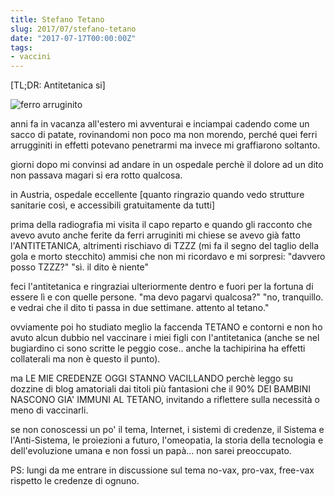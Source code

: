 ```yaml
---
title: Stefano Tetano
slug: 2017/07/stefano-tetano
date: "2017-07-17T00:00:00Z"
tags:
- vaccini
---
```


[TL;DR: Antitetanica si]

![ferro arruginito](/ferro_arruginito.jpg)

anni fa in vacanza all'estero mi avventurai e inciampai cadendo come un sacco di patate, rovinandomi non poco ma non morendo, perché quei ferri arrugginiti in effetti potevano penetrarmi ma invece mi graffiarono soltanto.

giorni dopo mi convinsi ad andare in un ospedale perchè il dolore ad un dito non passava magari si era rotto qualcosa.

in Austria, ospedale eccellente [quanto ringrazio quando vedo strutture sanitarie così, e accessibili gratuitamente da tutti]

prima della radiografia mi visita il capo reparto e quando gli racconto che avevo avuto anche ferite da ferri arruginiti mi chiese se avevo già fatto l'ANTITETANICA, altrimenti rischiavo di TZZZ (mi fa il segno del taglio della gola e morto stecchito)
ammisi che non mi ricordavo e mi sorpresi: "davvero posso TZZZ?"
"sì. il dito è niente"

feci l'antitetanica e ringraziai ulteriormente dentro e fuori per la fortuna di essere lì e con quelle persone.
"ma devo pagarvi qualcosa?"
"no, tranquillo. e vedrai che il dito ti passa in due settimane. attento al tetano."

ovviamente poi ho studiato meglio la faccenda TETANO e contorni e non ho avuto alcun dubbio nel vaccinare i miei figli con l'antitetanica (anche se nel bugiardino ci sono scritte le peggio cose.. anche la tachipirina ha effetti collaterali ma non è questo il punto).

ma LE MIE CREDENZE OGGI STANNO VACILLANDO perchè leggo su dozzine di blog amatoriali dai titoli più fantasioni che il 90% DEI BAMBINI NASCONO GIA' IMMUNI AL TETANO, invitando a riflettere sulla necessità o meno di vaccinarli.

se non conoscessi un po' il tema, Internet, i sistemi di credenze, il Sistema e l'Anti-Sistema, le proiezioni a futuro, l'omeopatia, la storia della tecnologia e dell'evoluzione umana e non fossi un papà... non sarei preoccupato.

PS: lungi da me entrare in discussione sul tema no-vax, pro-vax, free-vax rispetto le credenze di ognuno.
